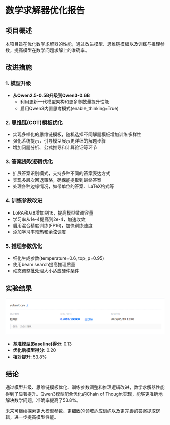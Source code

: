 # 数学求解器优化报告

## 项目概述

本项目旨在优化数学求解器的性能，通过改进模型、思维链模板以及训练与推理参数，提高模型在数学问题求解上的准确率。

## 改进措施

### 1. 模型升级

- **从Qwen2.5-0.5B升级到Qwen3-0.6B**
  - 利用更新一代模型架构和更多参数量提升性能
  - 启用Qwen3内置思考模式(enable_thinking=True)

### 2. 思维链(COT)模板优化

- 实现多样化的思维链模板，随机选择不同解题模板增加训练多样性
- 强化系统提示，引导模型展示更详细的解题步骤
- 增加问题分析、公式推导和计算验证等环节

### 3. 答案提取逻辑优化

- 扩展答案识别模式，支持多种不同的答案表达方式
- 实现多层次回退策略，确保能提取到最终答案
- 处理各种边缘情况，如带单位的答案、LaTeX格式等

### 4. 训练参数改进

- LoRA秩从8增加到16，提高模型微调容量
- 学习率从1e-4提高到2e-4，加速收敛
- 启用混合精度训练(FP16)，加快训练速度
- 添加学习率预热和余弦调度

### 5. 推理参数优化

- 细化生成参数(temperature=0.6, top_p=0.95)
- 使用beam search提高推理质量
- 动态调整批处理大小适应硬件条件

## 实验结果

![1747634247541](image/Report/1747634247541.png)

- **基准模型(Baseline)得分**: 0.13
- **优化后模型得分**: 0.20
- **相对提升**: 53.8%

## 结论

通过模型升级、思维链模板优化、训练参数调整和推理逻辑改进，数学求解器性能得到了显著提升。Qwen3模型配合优化的Chain of Thought实现，能够更准确地解决数学问题，准确率提高了53.8%。

未来可继续探索更大模型参数、更细致的领域适应训练以及更完善的答案提取逻辑，进一步提高模型性能。
